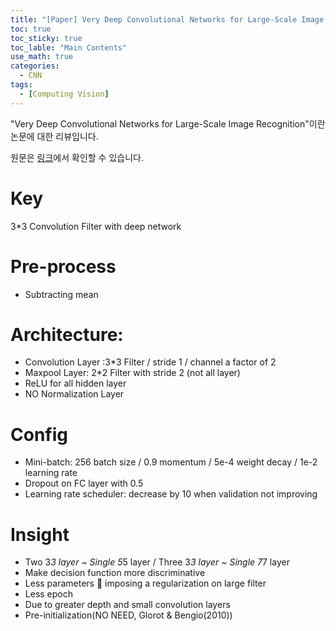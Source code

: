 ```yaml
---
title: "[Paper] Very Deep Convolutional Networks for Large-Scale Image Recognition"
toc: true
toc_sticky: true
toc_lable: "Main Contents"
use_math: true
categories:
  - CNN
tags:
  - [Computing Vision]
---
```


"Very Deep Convolutional Networks for Large-Scale Image Recognition"이란 논문에 대한 리뷰입니다.

원문은 [링크](https://arxiv.org/abs/1409.1556)에서 확인할 수 있습니다.

# Key
3*3 Convolution Filter with deep network

# Pre-process
-	Subtracting mean

# Architecture:
-	Convolution Layer :3*3 Filter / stride 1 / channel a factor of 2
-	Maxpool Layer: 2*2 Filter with stride 2 (not all layer)
-	ReLU for all hidden layer
-	NO Normalization Layer

# Config
-	Mini-batch: 256 batch size / 0.9 momentum / 5e-4 weight decay / 1e-2 learning rate
-	Dropout on FC layer with 0.5
-	Learning rate scheduler: decrease by 10 when validation not improving

# Insight
-	Two 3*3 layer ~ Single 5*5 layer / Three 3*3 layer ~ Single 7*7 layer
  - Make decision function more discriminative
  - Less parameters  imposing a regularization on large filter
-	Less epoch
  - Due to greater depth and small convolution layers
  - Pre-initialization(NO NEED, Glorot & Bengio(2010))
